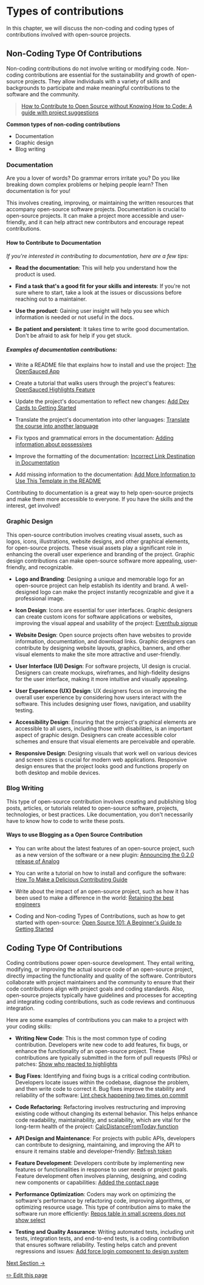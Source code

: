 # Types of contributions

In this chapter, we will discuss the non-coding and coding types of contributions involved with open-source projects.

## Non-Coding Type Of Contributions

  Non-coding contributions do not involve writing or modifying code. Non-coding contributions are essential for the sustainability and growth of open-source projects. They allow individuals with a variety of skills and backgrounds to participate and make meaningful contributions to the software and the community.

> [How to Contribute to Open Source without Knowing How to Code: A guide with project suggestions](https://dev.to/opensauced/how-to-contribute-to-open-source-without-knowing-how-to-code-a-guide-with-project-suggestions-59e5)

**Common types of non-coding contributions**

  - Documentation
  - Graphic design
  - Blog writing

### Documentation

Are you a lover of words? Do grammar errors irritate you? Do you like breaking down complex problems or helping people learn? Then documentation is for you!

This involves creating, improving, or maintaining the written resources that accompany open-source software projects. Documentation is crucial to open-source projects. It can make a project more accessible and user-friendly, and it can help attract new contributors and encourage repeat contributions.

#### How to Contribute to Documentation

*If you're interested in contributing to documentation, here are a few tips:*

- **Read the documentation**: This will help you understand how the product is used.
  
- **Find a task that's a good fit for your skills and interests**: If you're not sure where to start, take a look at the issues or discussions before reaching out to a maintainer.
  
- **Use the product**: Gaining user insight will help you see which information is needed or not useful in the docs.
  
- **Be patient and persistent**: It takes time to write good documentation. Don't be afraid to ask for help if you get stuck.

##### Examples of documentation contributions:

  - Write a README file that explains how to install and use the project: [The OpenSauced App 
  ](https://github.com/open-sauced/app/blob/beta/README.md)

  - Create a tutorial that walks users through the project's features: [OpenSauced Highlights Feature](https://docs.opensauced.pizza/community/highlights/)

  - Update the project's documentation to reflect new changes: [Add Dev Cards to Getting Started](https://github.com/open-sauced/docs/issues/156)

  - Translate the project's documentation into other languages: [Translate the course into another language](https://github.com/open-sauced/intro/issues/16)

  - Fix typos and grammatical errors in the documentation: [Adding information about possessives
  ](https://github.com/StyleGuides/WritingStyleGuide/pull/519)

  - Improve the formatting of the documentation: [Incorrect Link Destination in Documentation](https://github.com/open-sauced/docs/pull/144)
    
  - Add missing information to the documentation: [Add More Information to Use This Template in the README](https://github.com/open-sauced/100-days-of-oss-template/pull/8)

Contributing to documentation is a great way to help open-source projects and make them more accessible to everyone. If you have the skills and the interest, get involved!

### Graphic Design

This open-source contribution involves creating visual assets, such as logos, icons, illustrations, website designs, and other graphical elements, for open-source projects. These visual assets play a significant role in enhancing the overall user experience and branding of the project. Graphic design contributions can make open-source software more appealing, user-friendly, and recognizable.
 - **Logo and Branding**: Designing a unique and memorable logo for an open-source project can help establish its identity and brand. A well-designed logo can make the project instantly recognizable and give it a professional image.

- **Icon Design**: Icons are essential for user interfaces. Graphic designers can create custom icons for software applications or websites, improving the visual appeal and usability of the project: [Eventhub signup](https://github.com/WebXGuild/webx-guild/pull/13)

 - **Website Design**: Open source projects often have websites to provide information, documentation, and download links. Graphic designers can contribute by designing website layouts, graphics, banners, and other visual elements to make the site more attractive and user-friendly.

- **User Interface (UI) Design**: For software projects, UI design is crucial. Designers can create mockups, wireframes, and high-fidelity designs for the user interface, making it more intuitive and visually appealing.

- **User Experience (UX) Design**: UX designers focus on improving the overall user experience by considering how users interact with the software. This includes designing user flows, navigation, and usability testing.

- **Accessibility Design**: Ensuring that the project's graphical elements are accessible to all users, including those with disabilities, is an important aspect of graphic design. Designers can create accessible color schemes and ensure that visual elements are perceivable and operable.

- **Responsive Design**: Designing visuals that work well on various devices and screen sizes is crucial for modern web applications. Responsive design ensures that the project looks good and functions properly on both desktop and mobile devices.

### Blog Writing

This type of open-source contribution involves creating and publishing blog posts, articles, or tutorials related to open-source software, projects, technologies, or best practices. Like documentation, you don't necessarily have to know how to code to write these posts.

#### Ways to use Blogging as a Open Source Contribution

- You can write about the latest features of an open-source project, such as a new version of the software or a new plugin: [Announcing the 0.2.0 release of Analog](https://dev.to/analogjs/announcing-the-020-release-of-analog-aa1)

- You can write a tutorial on how to install and configure the software: [How To Make a Delicious Contributing Guide](https://dev.to/opensauced/how-to-make-a-delicious-contributing-guide-4bp3)

- Write about the impact of an open-source project, such as how it has been used to make a difference in the world: [Retaining the best engineers](https://opensauced.pizza/blog/retaining-the-best-engineers)

- Coding and Non-coding Types of Contributions, such as how to get started with open-source: [Open Source 101: A Beginner's Guide to Getting Started](https://opensauced.pizza/blog/open-source-101-a-beginner's-guide-to-getting-started)

## Coding Type Of Contributions

Coding contributions power open-source development. They entail writing, modifying, or improving the actual source code of an open-source project, directly impacting the functionality and quality of the software. Contributors collaborate with project maintainers and the community to ensure that their code contributions align with project goals and coding standards. Also, open-source projects typically have guidelines and processes for accepting and integrating coding contributions, such as code reviews and continuous integration.

Here are some examples of contributions you can make to a project with your coding skills:

- **Writing New Code**: This is the most common type of coding contribution. Developers write new code to add features, fix bugs, or enhance the functionality of an open-source project. These contributions are typically submitted in the form of pull requests (PRs) or patches: [Show who reacted to highlights](https://github.com/open-sauced/app/pull/1591)

- **Bug Fixes**: Identifying and fixing bugs is a critical coding contribution. Developers locate issues within the codebase, diagnose the problem, and then write code to correct it. Bug fixes improve the stability and reliability of the software: [Lint check happening two times on commit
](https://github.com/open-sauced/app/pull/1635)

- **Code Refactoring**:  Refactoring involves restructuring and improving existing code without changing its external behavior. This helps enhance code readability, maintainability, and scalability, which are vital for the long-term health of the project: [CalcDistanceFromToday function](https://github.com/open-sauced/app/pull/1633)

- **API Design and Maintenance**:  For projects with public APIs, developers can contribute to designing, maintaining, and improving the API to ensure it remains stable and developer-friendly: [Refresh token
](https://github.com/IridiumIdentity/iridium/pull/134)

- **Feature Development**:  Developers contribute by implementing new features or functionalities in response to user needs or project goals. Feature development often involves planning, designing, and coding new components or capabilities: [Added the contact page
](https://github.com/TechIsHiring/techishiring-website/pull/53)

- **Performance Optimization**: Coders may work on optimizing the software's performance by refactoring code, improving algorithms, or optimizing resource usage. This type of contribution aims to make the software run more efficiently: [Repos table in small screens does not show select](https://github.com/open-sauced/app/pull/1559)

- **Testing and Quality Assurance**: Writing automated tests, including unit tests, integration tests, and end-to-end tests, is a coding contribution that ensures software reliability. Testing helps catch and prevent regressions and issues: [Add force login component to design system](https://github.com/open-sauced/app/pull/1330)

[Next Section ->](08-additional-resources.md)

<a href="https://github.com/open-sauced/intro/edit/main/07-types-of-contributions.md">
 ✏️  Edit this page
  </a>
